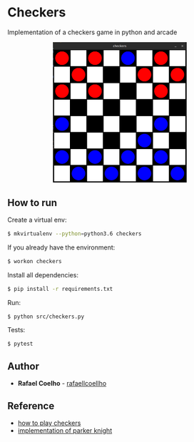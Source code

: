 # Checkers

Implementation of a checkers game in python and arcade

<p align="center">
	<a href="">
		<img alt="Game" src="demo.png" width="300px">
	</a>
</p>

## How to run

Create a virtual env:

```bash
$ mkvirtualenv --python=python3.6 checkers
```

If you already have the environment:

```bash
$ workon checkers
```

Install all dependencies: 

```bash
$ pip install -r requirements.txt
```

Run:

```bash
$ python src/checkers.py
```

Tests:
```bash
$ pytest
```

## Author

* **Rafael Coelho** - [rafaellcoellho](https://github.com/rafaellcoellho)

## Reference 

+ [how to play checkers](https://www.youtube.com/watch?v=yFrAN-LFZRU)
+ [implementation of parker knight](https://www.youtube.com/watch?v=PWl2LBISMug)
